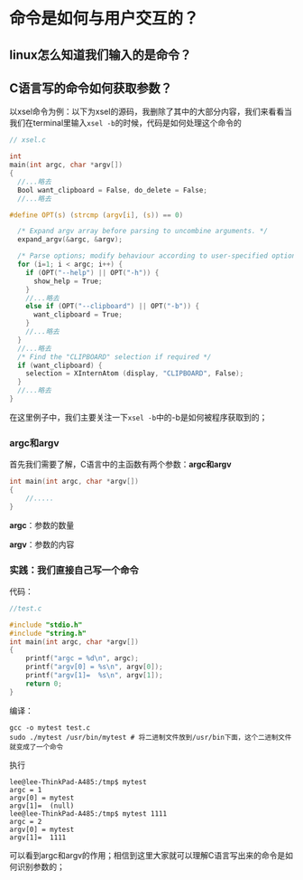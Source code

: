 # 命令是如何与用户交互的？

## linux怎么知道我们输入的是命令？





## C语言写的命令如何获取参数？

以xsel命令为例：以下为xsel的源码，我删除了其中的大部分内容，我们来看看当我们在terminal里输入`xsel -b`的时候，代码是如何处理这个命令的

```c
// xsel.c

int
main(int argc, char *argv[])
{
  //...略去
  Bool want_clipboard = False, do_delete = False;
  //...略去

#define OPT(s) (strcmp (argv[i], (s)) == 0)

  /* Expand argv array before parsing to uncombine arguments. */
  expand_argv(&argc, &argv);

  /* Parse options; modify behaviour according to user-specified options */
  for (i=1; i < argc; i++) {
    if (OPT("--help") || OPT("-h")) {
      show_help = True;
    } 
    //...略去
    else if (OPT("--clipboard") || OPT("-b")) {
      want_clipboard = True;
    } 
    //...略去
  }
  //...略去
  /* Find the "CLIPBOARD" selection if required */
  if (want_clipboard) {
    selection = XInternAtom (display, "CLIPBOARD", False);
  }
  //...略去
}

```

在这里例子中，我们主要关注一下`xsel -b`中的-b是如何被程序获取到的；

### argc和argv

首先我们需要了解，C语言中的主函数有两个参数：**argc和argv**

```c
int main(int argc, char *argv[])
{
    //.....
}
```

**argc**：参数的数量

**argv**：参数的内容

### 实践：我们直接自己写一个命令

代码：

```c
//test.c

#include "stdio.h"
#include "string.h"
int main(int argc, char *argv[])
{
    printf("argc = %d\n", argc);
    printf("argv[0] = %s\n", argv[0]);
    printf("argv[1]=  %s\n", argv[1]);
    return 0;
}
```

编译：

```shell
gcc -o mytest test.c
sudo ./mytest /usr/bin/mytest # 将二进制文件放到/usr/bin下面，这个二进制文件就变成了一个命令
```

执行

```shell
lee@lee-ThinkPad-A485:/tmp$ mytest
argc = 1
argv[0] = mytest
argv[1]=  (null)
lee@lee-ThinkPad-A485:/tmp$ mytest 1111
argc = 2
argv[0] = mytest
argv[1]=  1111
```

可以看到argc和argv的作用；相信到这里大家就可以理解C语言写出来的命令是如何识别参数的；

